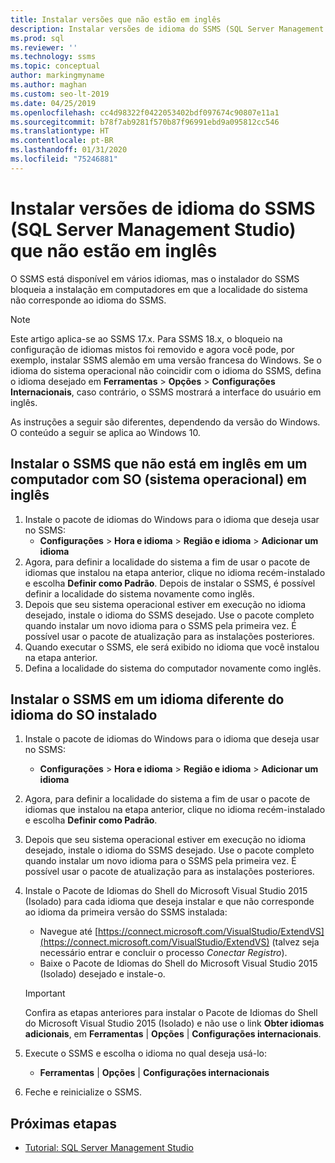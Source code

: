 ```yaml
---
title: Instalar versões que não estão em inglês
description: Instalar versões de idioma do SSMS (SQL Server Management Studio) que não estão em inglês
ms.prod: sql
ms.reviewer: ''
ms.technology: ssms
ms.topic: conceptual
author: markingmyname
ms.author: maghan
ms.custom: seo-lt-2019
ms.date: 04/25/2019
ms.openlocfilehash: cc4d98322f0422053402bdf097674c90807e11a1
ms.sourcegitcommit: b78f7ab9281f570b87f96991ebd9a095812cc546
ms.translationtype: HT
ms.contentlocale: pt-BR
ms.lasthandoff: 01/31/2020
ms.locfileid: "75246881"
---
```

# <a name="install-non-english-language-versions-of-sql-server-management-studio-ssms"></a>Instalar versões de idioma do SSMS (SQL Server Management Studio) que não estão em inglês

O SSMS está disponível em vários idiomas, mas o instalador do SSMS bloqueia a instalação em computadores em que a localidade do sistema não corresponde ao idioma do SSMS.

> [!NOTE]
> Este artigo aplica-se ao SSMS 17.x. Para SSMS 18.x, o bloqueio na configuração de idiomas mistos foi removido e agora você pode, por exemplo, instalar SSMS alemão em uma versão francesa do Windows. Se o idioma do sistema operacional não coincidir com o idioma do SSMS, defina o idioma desejado em **Ferramentas** > **Opções** > **Configurações Internacionais**, caso contrário, o SSMS mostrará a interface do usuário em inglês.

As instruções a seguir são diferentes, dependendo da versão do Windows. O conteúdo a seguir se aplica ao Windows 10.

## <a name="install-non-english-ssms-on-a-computer-running-an-english-operating-system-os"></a>Instalar o SSMS que não está em inglês em um computador com SO (sistema operacional) em inglês

1. Instale o pacote de idiomas do Windows para o idioma que deseja usar no SSMS:
   - **Configurações** > **Hora e idioma** > **Região e idioma** > **Adicionar um idioma**
2. Agora, para definir a localidade do sistema a fim de usar o pacote de idiomas que instalou na etapa anterior, clique no idioma recém-instalado e escolha **Definir como Padrão**. Depois de instalar o SSMS, é possível definir a localidade do sistema novamente como inglês.
3. Depois que seu sistema operacional estiver em execução no idioma desejado, instale o idioma do SSMS desejado. Use o pacote completo quando instalar um novo idioma para o SSMS pela primeira vez. É possível usar o pacote de atualização para as instalações posteriores.
4. Quando executar o SSMS, ele será exibido no idioma que você instalou na etapa anterior.
5. Defina a localidade do sistema do computador novamente como inglês.

## <a name="install-ssms-in-a-language-other-than-the-language-of-the-installed-os"></a>Instalar o SSMS em um idioma diferente do idioma do SO instalado

1. Instale o pacote de idiomas do Windows para o idioma que deseja usar no SSMS:
   - **Configurações** > **Hora e idioma** > **Região e idioma** > **Adicionar um idioma**
2. Agora, para definir a localidade do sistema a fim de usar o pacote de idiomas que instalou na etapa anterior, clique no idioma recém-instalado e escolha **Definir como Padrão**.
3. Depois que seu sistema operacional estiver em execução no idioma desejado, instale o idioma do SSMS desejado. Use o pacote completo quando instalar um novo idioma para o SSMS pela primeira vez. É possível usar o pacote de atualização para as instalações posteriores.
4. Instale o Pacote de Idiomas do Shell do Microsoft Visual Studio 2015 (Isolado) para cada idioma que deseja instalar e que não corresponde ao idioma da primeira versão do SSMS instalada:
   - Navegue até [https://connect.microsoft.com/VisualStudio/ExtendVS](https://connect.microsoft.com/VisualStudio/ExtendVS) (talvez seja necessário entrar e concluir o processo *Conectar Registro*).
   - Baixe o Pacote de Idiomas do Shell do Microsoft Visual Studio 2015 (Isolado) desejado e instale-o.

   > [!IMPORTANT]
   > Confira as etapas anteriores para instalar o Pacote de Idiomas do Shell do Microsoft Visual Studio 2015 (Isolado) e não use o link **Obter idiomas adicionais**, em **Ferramentas** | **Opções** | **Configurações internacionais**.

5. Execute o SSMS e escolha o idioma no qual deseja usá-lo:
   - **Ferramentas** | **Opções** | **Configurações internacionais**
6. Feche e reinicialize o SSMS.

## <a name="next-steps"></a>Próximas etapas

- [Tutorial: SQL Server Management Studio](https://docs.microsoft.com/sql/ssms/tutorials/tutorial-sql-server-management-studio)
